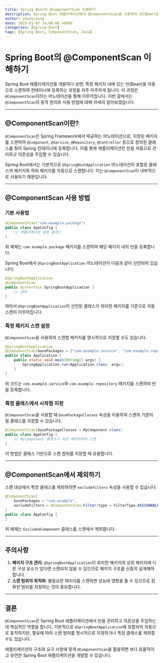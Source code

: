 ```yaml
---
title: Spring Boot의 @ComponentScan 이해하기
description: Spring Boot 애플리케이션에서 @ComponentScan을 사용하여 빈(Bean)을 자동으로 스캔하고 관리하는 방법을 알아봅니다.
author: yoonxjoong
date: 2025-01-07 14:00:00 +0900
categories: [Spring-Boot]
tags: [Spring Boot, ComponentScan, Java]
---
```

# Spring Boot의 @ComponentScan 이해하기

Spring Boot 애플리케이션을 개발하다 보면, 특정 패키지 내에 있는 빈(Bean)을 자동으로 스캔하여 컨테이너에 등록하는 과정을 자주 마주하게 됩니다. 이 과정은 `@ComponentScan`이라는 어노테이션을 통해 이루어집니다. 이번 글에서는 `@ComponentScan`의 동작 원리와 사용 방법에 대해 자세히 알아보겠습니다.

---

## @ComponentScan이란?

`@ComponentScan`은 Spring Framework에서 제공하는 어노테이션으로, 지정된 패키지를 스캔하여 `@Component`, `@Service`, `@Repository`, `@Controller` 등으로 정의된 클래스를 찾아 Spring 컨테이너에 등록합니다. 이를 통해 애플리케이션은 빈을 자동으로 관리하고 의존성을 주입할 수 있습니다.

Spring Boot에서는 기본적으로 `@SpringBootApplication` 어노테이션이 포함된 클래스의 패키지와 하위 패키지를 자동으로 스캔합니다. 이는 `@ComponentScan`이 내부적으로 사용되기 때문입니다.

---

## @ComponentScan 사용 방법

### 기본 사용법

```java
@ComponentScan("com.example.package")
public class AppConfig {
    // 애플리케이션 설정 클래스
}
```

위 예제는 `com.example.package` 패키지를 스캔하여 해당 패키지 내의 빈을 등록합니다.

Spring Boot에서 `@SpringBootApplication` 어노테이션이 다음과 같이 선언되어 있습니다:

```java
@SpringBootApplication
@ComponentScan
public @interface SpringBootApplication {
    // 생략
}
```

따라서 `@SpringBootApplication`이 선언된 클래스가 위치한 패키지를 기준으로 자동 스캔이 이루어집니다.

### 특정 패키지 스캔 설정

`@ComponentScan`을 사용하여 스캔할 패키지를 명시적으로 지정할 수도 있습니다.

```java
@SpringBootApplication
@ComponentScan(basePackages = {"com.example.service", "com.example.repository"})
public class Application {
    public static void main(String[] args) {
        SpringApplication.run(Application.class, args);
    }
}
```

위 코드는 `com.example.service`와 `com.example.repository` 패키지를 스캔하여 빈을 등록합니다.

### 특정 클래스에서 시작점 지정

`@ComponentScan`을 사용할 때 `basePackageClasses` 속성을 이용하여 스캔의 기준이 될 클래스를 지정할 수 있습니다.

```java
@ComponentScan(basePackageClasses = MyComponent.class)
public class AppConfig {
    // MyComponent 클래스가 속한 패키지부터 스캔
}
```

이 방법은 클래스 기반으로 스캔 범위를 지정할 때 유용합니다.

---

## @ComponentScan에서 제외하기

스캔 대상에서 특정 클래스를 제외하려면 `excludeFilters` 속성을 사용할 수 있습니다.

```java
@ComponentScan(
    basePackages = "com.example",
    excludeFilters = @ComponentScan.Filter(type = FilterType.ASSIGNABLE_TYPE, classes = {ExcludedComponent.class})
)
public class AppConfig {
}
```

위 예제는 `ExcludedComponent` 클래스를 스캔에서 제외합니다.

---

## 주의사항

1. **패키지 구조 관리**: `@SpringBootApplication`이 위치한 패키지의 상위 패키지에 다른 구성 요소가 있다면 스캔되지 않을 수 있으므로 패키지 구조를 신중히 설계해야 합니다.
2. **스캔 범위의 최적화**: 불필요한 패키지를 스캔하면 성능에 영향을 줄 수 있으므로 정확한 범위를 지정하는 것이 중요합니다.

---

## 결론

`@ComponentScan`은 Spring Boot 애플리케이션에서 빈을 관리하고 의존성을 주입하는 데 핵심적인 역할을 합니다. 기본적으로 `@SpringBootApplication`에 포함되어 자동으로 동작하지만, 필요에 따라 스캔 범위를 명시적으로 지정하거나 특정 클래스를 제외할 수도 있습니다.

애플리케이션의 구조와 요구 사항에 맞게 `@ComponentScan`을 활용하면 보다 효율적이고 유연한 Spring Boot 애플리케이션을 개발할 수 있습니다.

